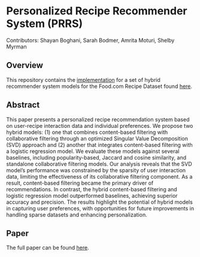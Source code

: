 # Personalized Recipe Recommender System (PRRS)
Contributors: Shayan Boghani, Sarah Bodmer, Amrita Moturi, Shelby Myrman

## Overview
This repository contains the [implementation](https://github.com/sbogh/personalized-recipe-recommender-system/blob/main/CSE_258_Assignment_2_Notebook.ipynb) for a set of hybrid recommender system models for the Food.com Recipe Dataset found [here](https://cseweb.ucsd.edu/~jmcauley/datasets.html#foodcom).

## Abstract
This paper presents a personalized recipe recommendation system based on user-recipe interaction data
and individual preferences. We propose two hybrid models: (1) one that combines content-based filtering
with collaborative filtering through an optimized Singular Value Decomposition (SVD) approach and (2)
another that integrates content-based filtering with a logistic regression model. We evaluate these models
against several baselines, including popularity-based, Jaccard and cosine similarity, and standalone collaborative filtering models. Our analysis reveals that the SVD model’s performance was constrained by
the sparsity of user interaction data, limiting the effectiveness of its collaborative filtering component. As
a result, content-based filtering became the primary driver of recommendations. In contrast, the hybrid
content-based filtering and logistic regression model outperformed baselines, achieving superior accuracy and precision. The results highlight the potential of hybrid models in capturing user preferences,
with opportunities for future improvements in handling sparse datasets and enhancing personalization.

## Paper
The full paper can be found [here](https://github.com/sbogh/personalized-recipe-recommender-system/blob/main/CSE_258_Assignment_2_Paper.pdf).
